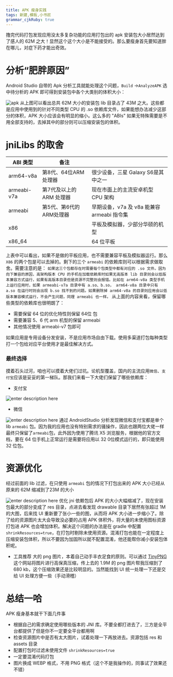 ```yaml
---
title: APK 瘦身实践
tags: 新建,模板,小书匠
grammar_cjkRuby: true
---
```

撸完代码打包发现应用没太多复杂功能的应用打包出的 apk 安装包大小居然达到了感人的 62M 之大！显然这个这个大小是不能接受的。那么要瘦身首先要知道胖在哪儿，对症下药才能出奇效。
# 分析“肥胖原因”
Android Studio 自带的 Apk 分析工具就能处理这个问题，`Build` ->`AnalyzeAPK` 选中待分析的 APK 即可得到安装包中各个大类别的体积大小：

![apk](http://oddbiem8l.bkt.clouddn.com/APKmax.png)
从上图可以看出总共 62M 大小的安装包 lib 目录占了 43M 之大。这些都是应用中使用到的针对不同类型 CPU 的 .so 依赖库文件，如果能想办法减少这部分的体积，APK 大小应该会有明显的缩小。这么多的 "ABIs" 如果无特殊需要是不用全部支持的，去掉其中的部分则可以压缩安装包的体积。

# jniLibs 的取舍
| ABI 类型   |   备注   |         |
| ----------- | ------------------------ | ------------------------------------------ |
| arm64-v8a   | 第8代、64位ARM处理器     | 很少设备，三星 Galaxy S6是其中之一         |
| armeabi-v7a | 第7代及以上的 ARM 处理器 | 现在市面上的主流安卓机型 CPU 架构          |
| armeabi     | 第5代、第6代的ARM处理器  | 早期设备，v7a 及 v8a 能兼容 armeabi 指令集 |
| x86         |                          | 平板及模拟器，少部分华硕的机型                               |
| x86_64      |                          | 64 位平板                                  |

上表中可以看出，如果不是做的平板应用，也不需要兼容平板及模拟器运行。那么 `X86` 的两个包是可以去掉的。剩下的三个 `armeabi` 的依赖库则可以根据需求做取舍。需要注意的是：
`如果这三个包都存在时需要每个包类型中都有对应的 .so 文件。因为向下兼容的原因，高架构版本 CPU 的手机在加载依赖库时如果无高版本 lib 目录则会以低版本兼容方式运行，如果有高版本目录但是资源不完整则会报错。比如在 arm64-v8a 类型手机上运行应用时，如果 armeabi-v7a 目录中有 a.so、b.so， arm64-v8a 目录中只有 a.so 在运行时则会出现 b.so 找不到的问题。如果删除掉 arm64-v8a 的目录则应用会以低版本兼容模式运行，不会产生问题，同理 armeabi 也一样。`
从上面的内容来看，保留哪些类型的依赖库也很明朗了：
 
 - 需要保留 64 位的优化特性则保留 64位 包
 - 需要兼容 5、6 代 arm 机型的保留 armeabi
 - 其他情况使用 armeabi-v7 包即可
  
如果应用是专用设备分发安装，不是应用市场自由下载。使用多渠道打包每种类型打一个包给对应平台使用才是最佳解决方式。
### 最终选择
摸着石头过河，咱也可以摸着大佬们过坑。论机型覆盖，国内的主流应用`微信`、`支付宝`应该是妥妥的第一梯队。那我们来看一下大佬们保留了哪些依赖库：
- 支付宝

![enter description here](http://oddbiem8l.bkt.clouddn.com/AliPay.png)
- 微信

![enter description here](http://oddbiem8l.bkt.clouddn.com/WX.png)
通过 AndroidStudio 分析发现微信和支付宝都是单个 lib `armeabi` 包。因为我的应用也没有特别需求的骚操作，因此也跟两位大佬一样最终只保留了`armeabi`包，此外因为使用了腾讯 X5 浏览服务，根据他的官方文档，要在 64 位手机上正常运行是需要将应用以 32 0位模式运行的，即只能使用 32 位包。
# 资源优化
经过前面的 lib 过滤，在只使用 `armeabi` 包的情况下打包出来的 APK 大小已经从原来的 62M 缩减到了23M 的大小

![enter description here](http://oddbiem8l.bkt.clouddn.com/fixlib.png)
优化 jni 依赖包后 APK 的大小大幅缩减了，现在安装包最大的部分变成了 res 目录，点进去看发现 drawable 目录下居然有张超过 1M 的大图，后来找 UI 重新要了张小一些的图，从而将 APK 大小进一步缩小了。除了给的资源图片太大会导致没必要的占用 APK 体积外，将大量的未使用图标资源打包进 APK 也会增加体积。解决这个问题的办法是在 gradle 中配置 `shrinkResources=true`，在打包时剔除未使用资源。混淆打包也能在一定程度上压缩安装包体积，所以不要因为加固所以就不配置混淆，他还能帮你减小安装包体积呢。
- 工具推荐
大的 png 图片，本着自己动手丰衣足食的原则。可以通过 [TinyPNG](https://tinypng.com/)这个网站将图片进行高保真压缩，传上去的 1.9M 的 png 图片帮我压缩到了 680 kb，这个压缩效果还是比较明显的。当然能找到 UI 统一处理一下还是交给 UI 处理方便一些（手动滑稽）
# 总结一哈
APK 瘦身基本就干下面几件事
- 根据自己的需求确定使用哪些版本的 JNI 库。不要全都打进去了，三方是全平台都提供了但是你不一定要全平台都用啊
- 检查资源图片中是否有太大图片，试着处理一下再放进去。资源包括 res 和 assets 目录
- 配置打包时过滤未使用文件 `shrinkResources=true`
- 一定要混淆代码打包
- 图片换成 WEBP 格式，不用 PNG 格式（这个不是我操作的，同事试了效果还不错）
